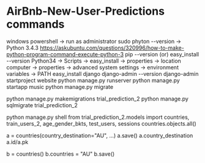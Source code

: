 # AirBnb-New-User-Predictions commands

windows powershell -> run as administrator
sudo
phyton --version -> Python 3.4.3
https://askubuntu.com/questions/320996/how-to-make-python-program-command-execute-python-3
pip --version (or) easy_install --version
Python34 -> Scripts -> easy_install -> properties -> location
computer -> properties -> advanced system settings -> environment variables -> PATH
easy_install django
django-admin --version
django-admin startproject website
python manage.py runserver
python manage.py startapp music
python manage.py migrate

python manage.py makemigrations trial_prediction_2
python manage.py sqlmigrate trial_prediction_2 <id>

python manage.py shell
from trial_prediction_2.models import countries, train_users_2, age_gender_bkts, test_users, sessions
countries.objects.all()

a = countries(country_destination="AU", ...)
a.save()
a.country_destination
a.id/a.pk

b = countries()
b.countries = "AU"
b.save()